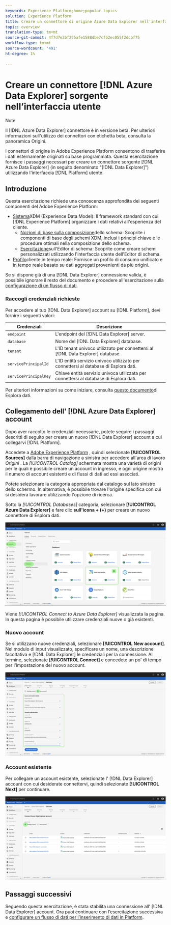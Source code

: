 ```yaml
---
keywords: Experience Platform;home;popular topics
solution: Experience Platform
title: Creare un connettore di origine Azure Data Explorer nell'interfaccia utente
topic: overview
translation-type: tm+mt
source-git-commit: 4f7d7e2bf255afe1588dbe7cfb2ec055f2dcbf75
workflow-type: tm+mt
source-wordcount: '491'
ht-degree: 1%

---
```



# Creare un connettore [!DNL Azure Data Explorer] sorgente nell’interfaccia utente

>[!NOTE]
> Il [!DNL Azure Data Explorer] connettore è in versione beta. Per ulteriori informazioni sull&#39;utilizzo dei connettori con etichetta beta, consulta la panoramica [](../../../../home.md#terms-and-conditions) Origini.

I connettori di origine in  Adobe Experience Platform consentono di trasferire i dati esternamente originati su base programmata. Questa esercitazione fornisce i passaggi necessari per creare un connettore sorgente [!DNL Azure Data Explorer] (in seguito denominato &quot;[!DNL Data Explorer]&quot;) utilizzando l&#39;interfaccia [!DNL Platform] utente.

## Introduzione

Questa esercitazione richiede una conoscenza approfondita dei seguenti componenti del  Adobe Experience Platform:

* [Sistema](../../../../../xdm/home.md)XDM (Experience Data Model): Il framework standard con cui [!DNL Experience Platform] organizzare i dati relativi all&#39;esperienza del cliente.
   * [Nozioni di base sulla composizione](../../../../../xdm/schema/composition.md)dello schema: Scoprite i componenti di base degli schemi XDM, inclusi i principi chiave e le procedure ottimali nella composizione dello schema.
   * [Esercitazione](../../../../../xdm/tutorials/create-schema-ui.md)sull&#39;Editor di schema: Scoprite come creare schemi personalizzati utilizzando l&#39;interfaccia utente dell&#39;Editor di schema.
* [Profilo](../../../../../profile/home.md)cliente in tempo reale: Fornisce un profilo di consumo unificato e in tempo reale basato su dati aggregati provenienti da più origini.

Se si dispone già di una [!DNL Data Explorer] connessione valida, è possibile ignorare il resto del documento e procedere all&#39;esercitazione sulla [configurazione di un flusso di dati](../../dataflow/databases.md).

### Raccogli credenziali richieste

Per accedere al tuo [!DNL Data Explorer] account su [!DNL Platform], devi fornire i seguenti valori:

| Credenziali | Descrizione |
| ---------- | ----------- |
| `endpoint` | L&#39;endpoint del [!DNL Data Explorer] server. |
| `database` | Nome del [!DNL Data Explorer] database. |
| `tenant` | L&#39;ID tenant univoco utilizzato per connettersi al [!DNL Data Explorer] database. |
| `servicePrincipalId` | L&#39;ID entità servizio univoco utilizzato per connettersi al database di Esplora dati. |
| `servicePrincipalKey` | Chiave entità servizio univoca utilizzata per connettersi al database di Esplora dati. |

Per ulteriori informazioni su come iniziare, consulta [questo documento](https://docs.microsoft.com/en-us/azure/data-explorer/kusto/management/access-control/how-to-authenticate-with-aad)di Esplora dati.

## Collegamento dell&#39; [!DNL Azure Data Explorer] account

Dopo aver raccolto le credenziali necessarie, potete seguire i passaggi descritti di seguito per creare un nuovo [!DNL Data Explorer] account a cui collegarvi [!DNL Platform].

Accedete a [Adobe Experience Platform](https://platform.adobe.com) , quindi selezionate **[!UICONTROL Sources]** dalla barra di navigazione a sinistra per accedere all&#39;area di lavoro *Origini* . La *[!UICONTROL Catalog]* schermata mostra una varietà di origini per le quali è possibile creare un account in ingresso, e ogni origine mostra il numero di account esistenti e di flussi di dati ad essi associati.

Potete selezionare la categoria appropriata dal catalogo sul lato sinistro dello schermo. In alternativa, è possibile trovare l&#39;origine specifica con cui si desidera lavorare utilizzando l&#39;opzione di ricerca.

Sotto la *[!UICONTROL Databases]* categoria, selezionare **[!UICONTROL Azure Data Explorer]** e fare clic **sull&#39;icona + (+)** per creare un nuovo connettore di Esplora dati.

![catalogo](../../../../images/tutorials/create/data-explorer/catalog.png)

Viene *[!UICONTROL Connect to Azure Data Explorer]* visualizzata la pagina. In questa pagina è possibile utilizzare credenziali nuove o già esistenti.

### Nuovo account

Se si utilizzano nuove credenziali, selezionare **[!UICONTROL New account]**. Nel modulo di input visualizzato, specificare un nome, una descrizione facoltativa e [!DNL Data Explorer] le credenziali per la connessione. Al termine, selezionate **[!UICONTROL Connect]** e concedete un po&#39; di tempo per l&#39;impostazione del nuovo account.

![connect](../../../../images/tutorials/create/data-explorer/new.png)

### Account esistente

Per collegare un account esistente, selezionate l&#39; [!DNL Data Explorer] account con cui desiderate connettervi, quindi selezionate **[!UICONTROL Next]** per continuare.

![esistenti](../../../../images/tutorials/create/data-explorer/existing.png)

## Passaggi successivi

Seguendo questa esercitazione, è stata stabilita una connessione all&#39; [!DNL Data Explorer] account. Ora puoi continuare con l’esercitazione successiva e [configurare un flusso di dati per l’inserimento di dati in Platform](../../dataflow/databases.md).